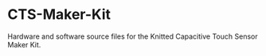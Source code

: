 # CTS-Maker-Kit
 Hardware and software source files for the Knitted Capacitive Touch Sensor Maker Kit.
